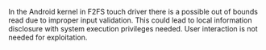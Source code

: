 In the Android kernel in F2FS touch driver there is a possible out of bounds read due to improper input validation. This could lead to local information disclosure with system execution privileges needed. User interaction is not needed for exploitation.